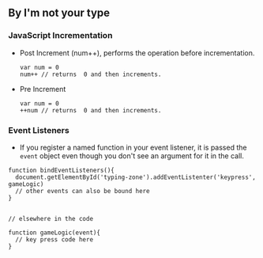 ## By I'm not your type

### JavaScript Incrementation
* Post Increment (num++), performs the operation before incrementation. 

  ``` 
  var num = 0
  num++ // returns  0 and then increments.
  ```

* Pre Increment

  ``` 
  var num = 0
  ++num // returns  0 and then increments.
  ```

### Event Listeners
* If you register a named function in your event listener, it is passed the `event` object even though you don't see an argument for it in the call. 

```
function bindEventListeners(){  
  document.getElementById('typing-zone').addEventListenter('keypress', gameLogic)  
  // other events can also be bound here  
}  


// elsewhere in the code

function gameLogic(event){  
  // key press code here  
}  
```

